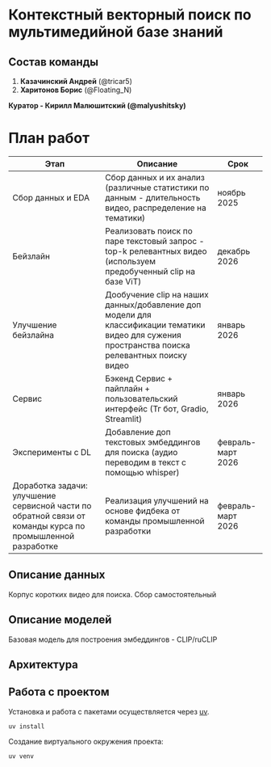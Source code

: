 # Контекстный векторный поиск по мультимедийной базе знаний

## Состав команды

1. **Казачинский Андрей** (@tricar5)
2. **Харитонов Борис** (@Floating_N)

**Куратор - Кирилл Малюшитский (@malyushitsky)**

# План работ

| Этап                                                                                                      | Описание                                                                                                                                        | Срок              | 
|-----------------------------------------------------------------------------------------------------------|-------------------------------------------------------------------------------------------------------------------------------------------------|-------------------|
| Сбор данных и EDA                                                                                         | Сбор данных и их анализ (различные статистики по данным - длительность видео, распределение на тематики)                                        | ноябрь 2025       |
| Бейзлайн                                                                                                  | Реализовать поиск по паре текстовый запрос - top-k релевантных видео (используем предобученный clip на базе ViT)                                | декабрь 2026      | 
| Улучшение бейзлайна                                                                                       | Дообучение clip на наших данных/добавление доп модели для классификации тематики видео для сужения пространства поиска релевантных поиску видео | январь 2026       | 
| Сервис                                                                                                    | Бэкенд Сервис + пайплайн + пользовательский интерфейс (Тг бот, Gradio, Streamlit)                                                               | январь 2026       |
| Эксперименты с DL                                                                                         | Добавление доп текстовых эмбеддингов для поиска (аудио переводим в текст с помощью whisper)                                                     | февраль-март 2026 |
| Доработка задачи: улучшение сервисной части по обратной связи от команды курса по промышленной разработке | Реализация улучшений на основе фидбека от команды промышленной разработки                                                                       | февраль-март 2026 | 

## Описание данных

Корпус коротких видео для поиска. Сбор самостоятельный

## Описание моделей

Базовая модель для построения эмбеддингов - CLIP/ruCLIP

## Архитектура

## Работа с проектом

Установка и работа с пакетами осуществляется через [uv](https://docs.astral.sh/uv/).

```shell
uv install
```

Создание виртуального окружения проекта:

```shell
uv venv
```
